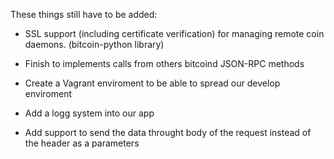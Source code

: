These things still have to be added:

* SSL support (including certificate verification) for managing remote coin daemons. (bitcoin-python library)

* Finish to implements calls from others bitcoind JSON-RPC methods

* Create a Vagrant enviroment to be able to spread our develop enviroment

* Add a logg system into our app

* Add support to send the data throught body of the request instead of the header as a parameters
